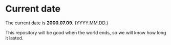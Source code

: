 # Current date

The current date is **2000.07.09.** (YYYY.MM.DD.)

This repository will be good when the world ends, so we will know how long it lasted.